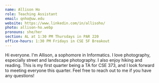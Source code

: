 ```yaml
---
name: Allison Ho
role: Teaching Assistant
email: qnho@uw.edu
website: https://www.linkedin.com/in/allisoho/
photo: allison-ho.webp
pronouns: she/her
section: AL at 1:30 PM Thursdays in PAR 220
office-hours: 1:30 PM Fridays in CSE 5F Breakout
---
```


Hi everyone. I'm Allison, a sophomore in Informatics. I love photography, especially street and landscape photography. I also enjoy hiking and reading. This is my first quarter being a TA for CSE 373, and I look forward to meeting everyone this quarter. Feel free to reach out to me if you have any questions!
